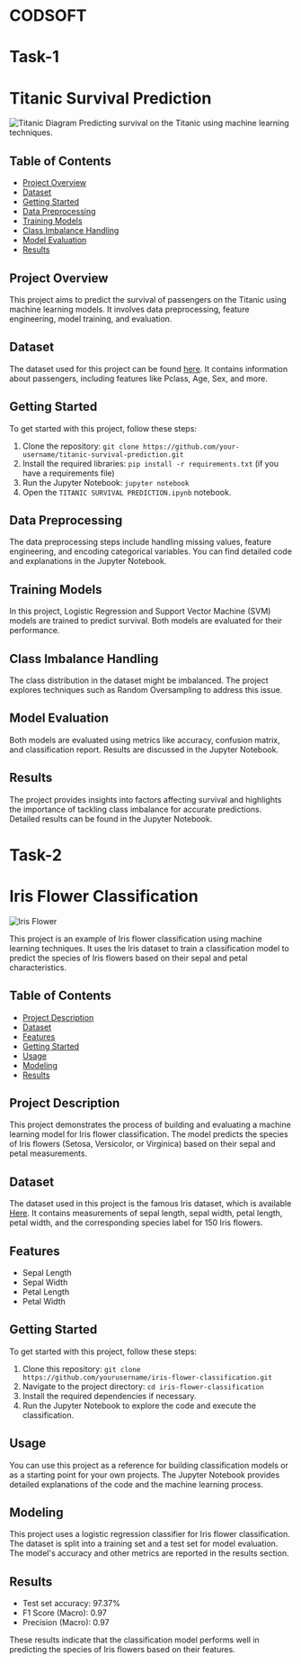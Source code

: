 # CODSOFT
# Task-1
# Titanic Survival Prediction
![Titanic Diagram](https://upload.wikimedia.org/wikipedia/commons/7/76/Titanic_Portside_Diagram.jpg)
Predicting survival on the Titanic using machine learning techniques.

## Table of Contents

- [Project Overview](#project-overview)
- [Dataset](#dataset)
- [Getting Started](#getting-started)
- [Data Preprocessing](#data-preprocessing)
- [Training Models](#training-models)
- [Class Imbalance Handling](#class-imbalance-handling)
- [Model Evaluation](#model-evaluation)
- [Results](#results)

## Project Overview

This project aims to predict the survival of passengers on the Titanic using machine learning models. It involves data preprocessing, feature engineering, model training, and evaluation.

## Dataset

The dataset used for this project can be found [here](https://www.kaggle.com/datasets/brendan45774/test-file). It contains information about passengers, including features like Pclass, Age, Sex, and more.

## Getting Started

To get started with this project, follow these steps:

1. Clone the repository: `git clone https://github.com/your-username/titanic-survival-prediction.git`
2. Install the required libraries: `pip install -r requirements.txt` (if you have a requirements file)
3. Run the Jupyter Notebook: `jupyter notebook`
4. Open the `TITANIC SURVIVAL PREDICTION.ipynb` notebook.

## Data Preprocessing

The data preprocessing steps include handling missing values, feature engineering, and encoding categorical variables. You can find detailed code and explanations in the Jupyter Notebook.

## Training Models

In this project, Logistic Regression and Support Vector Machine (SVM) models are trained to predict survival. Both models are evaluated for their performance.

## Class Imbalance Handling

The class distribution in the dataset might be imbalanced. The project explores techniques such as Random Oversampling to address this issue.

## Model Evaluation

Both models are evaluated using metrics like accuracy, confusion matrix, and classification report. Results are discussed in the Jupyter Notebook.

## Results

The project provides insights into factors affecting survival and highlights the importance of tackling class imbalance for accurate predictions. Detailed results can be found in the Jupyter Notebook.

# Task-2
# Iris Flower Classification
![Iris Flower](![image](https://github.com/yadus1111/CODSOFT/assets/139955743/c5540959-68bc-452a-a0ac-b7a2537f412e)
)


This project is an example of Iris flower classification using machine learning techniques. It uses the Iris dataset to train a classification model to predict the species of Iris flowers based on their sepal and petal characteristics.

## Table of Contents

- [Project Description](#project-description)
- [Dataset](#dataset)
- [Features](#features)
- [Getting Started](#getting-started)
- [Usage](#usage)
- [Modeling](#modeling)
- [Results](#results)

## Project Description <a name="project-description"></a>

This project demonstrates the process of building and evaluating a machine learning model for Iris flower classification. The model predicts the species of Iris flowers (Setosa, Versicolor, or Virginica) based on their sepal and petal measurements.

## Dataset <a name="dataset"></a>

The dataset used in this project is the famous Iris dataset, which is available [Here](https://www.kaggle.com/datasets/arshid/iris-flower-dataset). It contains measurements of sepal length, sepal width, petal length, petal width, and the corresponding species label for 150 Iris flowers.

## Features <a name="features"></a>

- Sepal Length
- Sepal Width
- Petal Length
- Petal Width

## Getting Started <a name="getting-started"></a>

To get started with this project, follow these steps:

1. Clone this repository: `git clone https://github.com/yourusername/iris-flower-classification.git`
2. Navigate to the project directory: `cd iris-flower-classification`
3. Install the required dependencies if necessary.
4. Run the Jupyter Notebook to explore the code and execute the classification.

## Usage <a name="usage"></a>

You can use this project as a reference for building classification models or as a starting point for your own projects. The Jupyter Notebook provides detailed explanations of the code and the machine learning process.

## Modeling <a name="modeling"></a>

This project uses a logistic regression classifier for Iris flower classification. The dataset is split into a training set and a test set for model evaluation. The model's accuracy and other metrics are reported in the results section.

## Results <a name="results"></a>

- Test set accuracy: 97.37%
- F1 Score (Macro): 0.97
- Precision (Macro): 0.97

These results indicate that the classification model performs well in predicting the species of Iris flowers based on their features.

